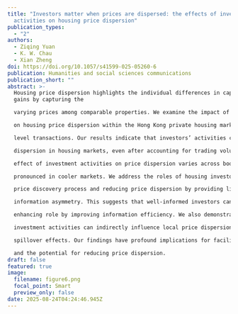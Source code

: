 ```yaml
---
title: "Investors matter when prices are dispersed: the effects of investor
  activities on housing price dispersion"
publication_types:
  - "2"
authors:
  - Ziqing Yuan
  - K. W. Chau
  - Xian Zheng
doi: https://doi.org/10.1057/s41599-025-05260-6
publication: Humanities and social sciences communications
publication_short: ""
abstract: >-
  Housing price dispersion highlights the individual differences in capital
  gains by capturing the

  varying prices among comparable properties. We examine the impact of investors’ activities

  on housing price dispersion within the Hong Kong private housing market, based on micro-

  level transactions. Our results indicate that investors’ activities can significantly lower price

  dispersion in housing markets, even after accounting for trading volumes. The reduction

  effect of investment activities on price dispersion varies across boom-bust cycles, being more

  pronounced in cooler markets. We address the roles of housing investors in facilitating the

  price discovery process and reducing price dispersion by providing liquidity and mitigating

  information asymmetry. This suggests that well-informed investors can play a welfare-

  enhancing role by improving information efficiency. We also demonstrate that nearby

  investment activities can indirectly influence local price dispersion through information

  spillover effects. Our findings have profound implications for facilitating information efficiency

  and the potential for reducing price dispersion.
draft: false
featured: true
image:
  filename: figure6.png
  focal_point: Smart
  preview_only: false
date: 2025-08-24T04:24:46.945Z
---
```

